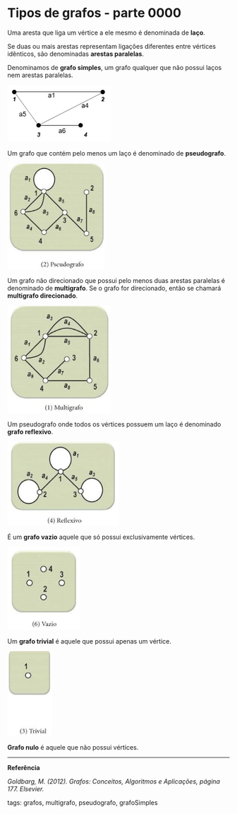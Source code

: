 # Tipos de grafos - parte 0000

Uma aresta que liga um vértice a ele mesmo é denominada de **laço**.

Se duas ou mais arestas representam ligações diferentes entre vértices idênticos, são denominadas **arestas paralelas**.

Denominamos de **grafo simples**, um grafo qualquer que não possui laços nem arestas paralelas.

![grafo simples](img/p0003-0.png)

Um grafo que contém pelo menos um laço é denominado de **pseudografo**.

![pseudografo](img/p0003-1.jpeg)

Um grafo não direcionado que possui pelo menos duas arestas paralelas é denominado de **multigrafo**. Se o grafo for direcionado, então se chamará **multigrafo direcionado**.

![Multigrafo](img/p0003-2.jpeg)

Um pseudografo onde todos os vértices possuem um laço é denominado **grafo reflexivo**.

![grafo reflexivo](img/p0003-3.jpeg)

É um **grafo vazio** aquele que só possui exclusivamente vértices. 

![grafo vazio](img/p0003-4.jpeg)

Um **grafo trivial** é aquele que possui apenas um vértice.

![grafo trivial](img/p0003-5.jpeg)

**Grafo nulo** é aquele que não possui vértices.

---

**Referência**

_Goldbarg, M. (2012). Grafos: Conceitos, Algoritmos e Aplicações, página 177. Elsevier._

tags: grafos, multigrafo, pseudografo, grafoSimples
